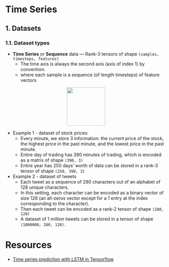 # Time Series

## 1. Datasets
### 1.1. Dataset types
- **Time Series** or **Sequence** data — Rank-3 tensors of shape `(samples, timesteps, features)`
  - The time axis is always the second axis (axis of index 1) by convention. 
  - where each sample is a sequence (of length timesteps) of feature vectors
<p align="center"><img height="120" src="https://user-images.githubusercontent.com/64508435/222749955-b55851ab-326c-465c-bce3-b515f365e879.png"></p>

- Example 1 - dataset of stock prices:
  - Every minute, we store 3 information: the current price of the stock, the highest price in the past minute, and the lowest price in the past minute.    
  - Entire day of trading has 390 minutes of trading, which is encoded as a matrix of shape `(390, 3)`
  - Entire year has 250 days’ worth of data can be stored in a rank-3 tensor of shape `(250, 390, 3)`
- Example 2 - dataset of tweets
  -  Each tweet as a sequence of 280 characters out of an alphabet of 128 unique characters. 
  -  In this setting, each character can be encoded as a binary vector of size 128 (an all-zeros vector except for a 1 entry at the index corresponding to the character). 
  -  Then each tweet can be encoded as a rank-2 tensor of shape `(280, 128)`
  -  A dataset of 1 million tweets can be stored in a tensor of shape `(1000000, 280, 128)`. 

# Resources
- [Time series prediction with LSTM in Tensorflow](https://towardsdatascience.com/time-series-prediction-with-lstm-in-tensorflow-42104db39340)
